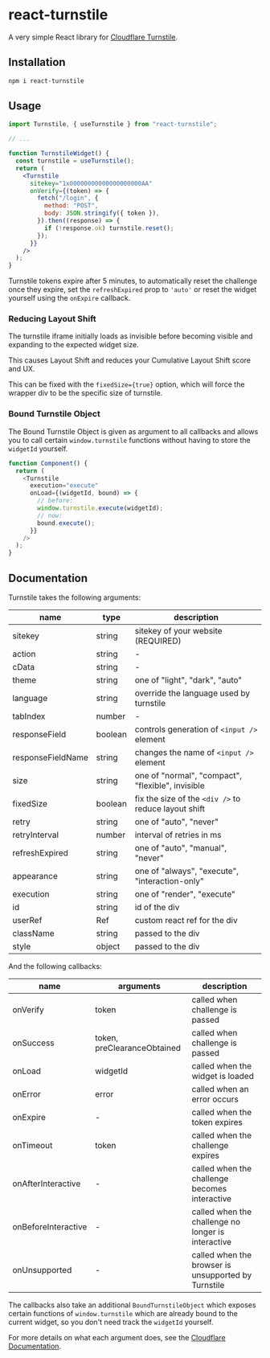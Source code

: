 # react-turnstile

A very simple React library for [Cloudflare Turnstile](https://challenges.cloudflare.com).

## Installation

```sh
npm i react-turnstile
```

## Usage

```jsx
import Turnstile, { useTurnstile } from "react-turnstile";

// ...

function TurnstileWidget() {
  const turnstile = useTurnstile();
  return (
    <Turnstile
      sitekey="1x00000000000000000000AA"
      onVerify={(token) => {
        fetch("/login", {
          method: "POST",
          body: JSON.stringify({ token }),
        }).then((response) => {
          if (!response.ok) turnstile.reset();
        });
      }}
    />
  );
}
```

Turnstile tokens expire after 5 minutes, to automatically reset the challenge once they expire,
set the `refreshExpired` prop to `'auto'` or reset the widget yourself using the `onExpire` callback.

### Reducing Layout Shift

The turnstile iframe initially loads as invisible before becoming visible and
expanding to the expected widget size.

This causes Layout Shift and reduces your Cumulative Layout Shift score and UX.

This can be fixed with the `fixedSize={true}` option, which will force the
wrapper div to be the specific size of turnstile.

### Bound Turnstile Object

The Bound Turnstile Object is given as argument to all callbacks and allows you
to call certain `window.turnstile` functions without having to store the `widgetId`
yourself.

```js
function Component() {
  return (
    <Turnstile
      execution="execute"
      onLoad={(widgetId, bound) => {
        // before:
        window.turnstile.execute(widgetId);
        // now:
        bound.execute();
      }}
    />
  );
}
```

## Documentation

Turnstile takes the following arguments:

| name              | type    | description                                          |
| ----------------- | ------- | ---------------------------------------------------- |
| sitekey           | string  | sitekey of your website (REQUIRED)                   |
| action            | string  | -                                                    |
| cData             | string  | -                                                    |
| theme             | string  | one of "light", "dark", "auto"                       |
| language          | string  | override the language used by turnstile              |
| tabIndex          | number  | -                                                    |
| responseField     | boolean | controls generation of `<input />` element           |
| responseFieldName | string  | changes the name of `<input />` element              |
| size              | string  | one of "normal", "compact", "flexible", invisible    |
| fixedSize         | boolean | fix the size of the `<div />` to reduce layout shift |
| retry             | string  | one of "auto", "never"                               |
| retryInterval     | number  | interval of retries in ms                            |
| refreshExpired    | string  | one of "auto", "manual", "never"                     |
| appearance        | string  | one of "always", "execute", "interaction-only"       |
| execution         | string  | one of "render", "execute"                           |
| id                | string  | id of the div                                        |
| userRef           | Ref     | custom react ref for the div                         |
| className         | string  | passed to the div                                    |
| style             | object  | passed to the div                                    |

And the following callbacks:

| name                | arguments                   | description                                         |
| ------------------- | --------------------------- | --------------------------------------------------- |
| onVerify            | token                       | called when challenge is passed                     |
| onSuccess           | token, preClearanceObtained | called when challenge is passed                     |
| onLoad              | widgetId                    | called when the widget is loaded                    |
| onError             | error                       | called when an error occurs                         |
| onExpire            | -                           | called when the token expires                       |
| onTimeout           | token                       | called when the challenge expires                   |
| onAfterInteractive  | -                           | called when the challenge becomes interactive       |
| onBeforeInteractive | -                           | called when the challenge no longer is interactive  |
| onUnsupported       | -                           | called when the browser is unsupported by Turnstile |

The callbacks also take an additional `BoundTurnstileObject` which exposes
certain functions of `window.turnstile` which are already bound to the
current widget, so you don't need track the `widgetId` yourself.

For more details on what each argument does, see the [Cloudflare Documentation](https://developers.cloudflare.com/turnstile/get-started/client-side-rendering/#configurations).
